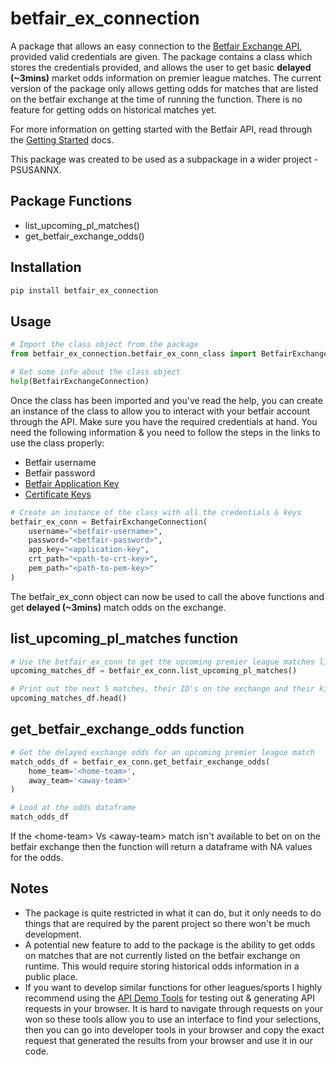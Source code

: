 # betfair_ex_connection

A package that allows an easy connection to the [Betfair Exchange API](https://www.betfair.com/exchange/plus/), provided valid credentials are given. The package contains a class which stores the credentials provided, and allows the user to get basic **delayed (~3mins)** market odds information on premier league matches. The current version of the package only allows getting odds for matches that are listed on the betfair exchange at the time of running the function. There is no feature for getting odds on historical matches yet.

For more information on getting started with the Betfair API, read through the [Getting Started](https://docs.developer.betfair.com/display/1smk3cen4v3lu3yomq5qye0ni/Getting+Started) docs.

This package was created to be used as a subpackage in a wider project - PSUSANNX.

## Package Functions

- list_upcoming_pl_matches()
- get_betfair_exchange_odds()

## Installation

```python
pip install betfair_ex_connection
```

## Usage

```python
# Import the class object from the package
from betfair_ex_connection.betfair_ex_conn_class import BetfairExchangeConnection

# Get some info about the class object
help(BetfairExchangeConnection) 
```

Once the class has been imported and you've read the help, you can create an instance of the class to allow you to interact with your betfair account through the API. Make sure you have the required credentials at hand. You need the following information & you need to follow the steps in the links to use the class properly:

- Betfair username
- Betfair password
- [Betfair Application Key](https://docs.developer.betfair.com/display/1smk3cen4v3lu3yomq5qye0ni/Application+Keys)
- [Certificate Keys](https://docs.developer.betfair.com/display/1smk3cen4v3lu3yomq5qye0ni/Certificate+Generation+With+XCA)

```python
# Create an instance of the class with all the credentials & keys
betfair_ex_conn = BetfairExchangeConnection(
    username="<betfair-username>",
    password="<betfair-password>",
    app_key="<application-key",
    crt_path="<path-to-crt-key>",
    pem_path="<path-to-pem-key>"
)
```

The betfair_ex_conn object can now be used to call the above functions and get **delayed (~3mins)** match odds on the exchange.

## list_upcoming_pl_matches function

```python
# Use the betfair_ex_conn to get the upcoming premier league matches listed on the betfair exchange
upcoming_matches_df = betfair_ex_conn.list_upcoming_pl_matches()

# Print out the next 5 matches, their ID's on the exchange and their kickoff times
upcoming_matches_df.head()
```

## get_betfair_exchange_odds function

```python
# Get the delayed exchange odds for an upcoming premier league match
match_odds_df = betfair_ex_conn.get_betfair_exchange_odds(
    home_team='<home-team>', 
    away_team='<away-team>'
)

# Lood at the odds dataframe
match_odds_df
```

If the \<home-team> Vs \<away-team> match isn't available to bet on on the betfair exchange then the function will return a dataframe with NA values for the odds.

## Notes

- The package is quite restricted in what it can do, but it only needs to do things that are required by the parent project so there won't be much development.
- A potential new feature to add to the package is the ability to get odds on matches that are not currently listed on the betfair exchange on runtime. This would require storing historical odds information in a public place.
- If you want to develop similar functions for other leagues/sports I highly recommend using the [API Demo Tools](https://docs.developer.betfair.com/display/1smk3cen4v3lu3yomq5qye0ni/API+Demo+Tools) for testing out & generating API requests in your browser. It is hard to navigate through requests on your won so these tools allow you to use an interface to find your selections, then you can go into developer tools in your browser and copy the exact request that generated the results from your browser and use it in our code.

